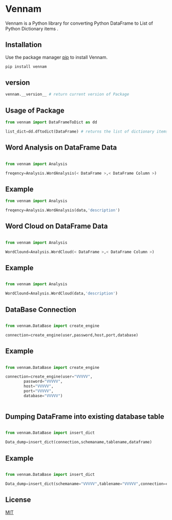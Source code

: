 
# Vennam

Vennam is a Python library for converting Python DataFrame to List of Python Dictionary items .

## Installation

Use the package manager [pip](https://pip.pypa.io/en/stable/) to install Vennam.

```bash
pip install vennam
```

## version

```bash
vennam.__version__ # return current version of Package
```

## Usage of Package

```python
from vennam import DataFrameToDict as dd

list_dict=dd.dftodict(DataFrame) # returns the list of dictionary items

```
## Word Analysis on DataFrame Data

```python

from vennam import Analysis 

freqency=Analysis.WordAnalysis(< DataFrame >,< DataFrame Column >)

```

## Example


```python
from vennam import Analysis 

freqency=Analysis.WordAnalysis(data,'description')


```

## Word Cloud on DataFrame Data


```python

from vennam import Analysis 

WordClound=Analysis.WordCloud(< DataFrame >,< DataFrame Column >)

```


## Example


```python

from vennam import Analysis 

WordClound=Analysis.WordCloud(data,'description')

```

## DataBase Connection 

```python

from vennam.DataBase import create_engine

connection=create_engine(user,password,host,port,database)


```

## Example 

```python

from vennam.DataBase import create_engine

connection=create_engine(user="VVVVV",
        password="VVVVV",
        host="VVVVV",
        port="VVVVV",
        database="VVVVV")
		
```


## Dumping DataFrame into existing database table 

```python

from vennam.DataBase import insert_dict

Data_dump=insert_dict(connection,schemaname,tablename,dataframe)

```

## Example 

```python 

from vennam.DataBase import insert_dict

Data_dump=insert_dict(schemaname="VVVVV",tablename="VVVVV",connection=connection,dataframe=dataframe) 

```

## License
[MIT](https://choosealicense.com/licenses/mit/)